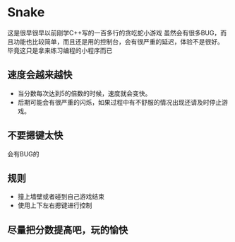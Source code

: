 # Snake
这是很早很早以前刚学C++写的一百多行的贪吃蛇小游戏
虽然会有很多BUG，而且功能也比较简单，而且还是用的控制台，会有很严重的延迟，体验不是很好。
毕竟这只是拿来练习编程的小程序而已

## 速度会越来越快
* 当分数每次达到5的倍数的时候，速度就会变快。
* 后期可能会有很严重的闪烁，如果过程中有不舒服的情况出现还请及时停止游戏。

## 不要摁键太快

会有BUG的

## 规则

* 撞上墙壁或者碰到自己游戏结束
* 使用上下左右摁键进行控制

## 尽量把分数提高吧，玩的愉快
